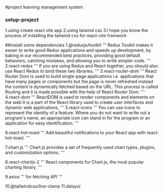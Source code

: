 #project learning management system

### setup-project

1.using create react vite app
2.using taiwind css
3.I hope you know the process of installing the tailwind css for react-vite framwork 


##install some dependencies
1.@reduxjs/toolkit
'''
Redux Toolkit makes it easier to write good Redux applications and speeds up development, by baking in our recommended best practices, providing good default behaviors, catching mistakes, and allowing you to write simpler code.
'''
2.react-redux
'''
If you are using Redux and React together, you should also use React Redux to bind these two libraries.
'''
3.react-router-dom
'''
React Router Dom is used to build single-page applications i.e. applications that have many pages or components but the page is never refreshed instead the content is dynamically fetched based on the URL. This process is called Routing and it is made possible with the help of React Router Dom.
'''
4.react-dom
'''
ReactDOM is used to render components and elements on the web.It is a part of the React library used to create user interfaces and dynamic web applications,
'''
5.react-icons
'''
You can use icons to represent the identity of a feature. Where you do not want to write out a program's name, an appropriate icon can stand in for the program or an application for easy identification.
'''

6.react-hot-toast
'''
Add beautiful notifications to your React app with react-hot-toast.
'''

7.chart.js
'''
Chart.js provides a set of frequently used chart types, plugins, and customization options.
'''

8.react-chartjs-2
'''
React components for Chart.js, the most popular charting library.
'''

9.axios
'''
for fetching API
'''

10.@tailwindcss/line-clamp
11.daisyui




